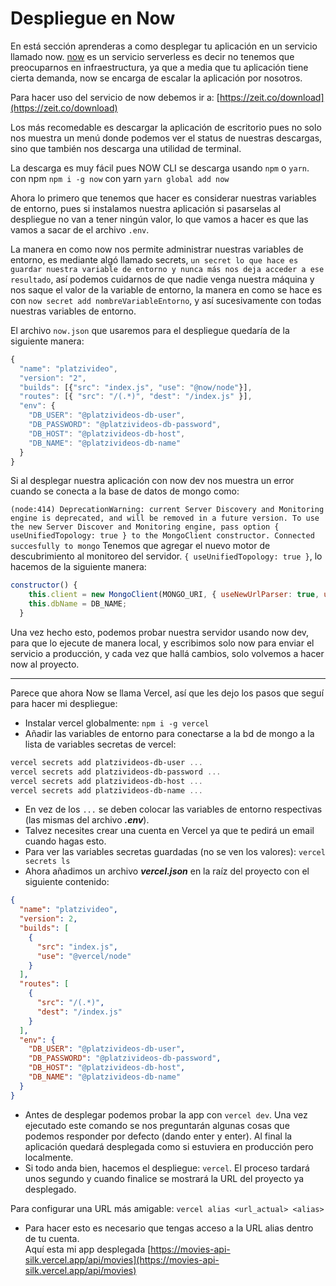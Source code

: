# Despliegue en Now

En está sección aprenderas a como desplegar tu aplicación en un servicio llamado now. [now](https://github.com/JasanHdz/backendnodejs/blob/master/notes) es un servicio serverless es decir no tenemos que preocuparnos en infraestructura, ya que a media que tu aplicación tiene cierta demanda, now se encarga de escalar la aplicación por nosotros.

Para hacer uso del servicio de now debemos ir a: [https://zeit.co/download](https://zeit.co/download)

Los más recomedable es descargar la aplicación de escritorio pues no solo nos muestra un menú donde podemos ver el status de nuestras descargas, sino que también nos descarga una utilidad de terminal.

La descarga es muy fácil pues NOW CLI se descarga usando `npm` o `yarn`. con npm `npm i -g now` con yarn `yarn global add now`

Ahora lo primero que tenemos que hacer es considerar nuestras variables de entorno, pues si instalamos nuestra aplicación si pasarselas al despliegue no van a tener ningún valor, lo que vamos a hacer es que las vamos a sacar de el archivo `.env`.

La manera en como now nos permite administrar nuestras variables de entorno, es mediante algó llamado secrets, `un secret lo que hace es guardar nuestra variable de entorno y nunca más nos deja acceder a ese resultado`, así podemos cuidarnos de que nadie venga nuestra máquina y nos saque el valor de la variable de entorno, la manera en como se hace es con `now secret add nombreVariableEntorno`, y así sucesivamente con todas nuestras variables de entorno.

El archivo `now.json` que usaremos para el despliegue quedaría de la siguiente manera:

```js
{
  "name": "platzivideo",
  "version": "2",
  "builds": [{"src": "index.js", "use": "@now/node"}],
  "routes": [{ "src": "/(.*)", "dest": "/index.js" }],
  "env": {
    "DB_USER": "@platzivideos-db-user",
    "DB_PASSWORD": "@platzivideos-db-password",
    "DB_HOST": "@platzivideos-db-host",
    "DB_NAME": "@platzivideos-db-name"
  }
}
```
Si al desplegar nuestra aplicación con now dev nos muestra un error cuando se conecta a la base de datos de mongo como:

`(node:414) DeprecationWarning: current Server Discovery and Monitoring engine is deprecated, and will be removed in a future version. To use the new Server Discover and Monitoring engine, pass option { useUnifiedTopology: true } to the MongoClient constructor. Connected succesfully to mongo` Tenemos que agregar el nuevo motor de descubrimiento al monitoreo del servidor. `{ useUnifiedTopology: true }`, lo hacemos de la siguiente manera:
```js
constructor() {
    this.client = new MongoClient(MONGO_URI, { useNewUrlParser: true, useUnifiedTopology: true });
    this.dbName = DB_NAME;
  }
```
Una vez hecho esto, podemos probar nuestra servidor usando now dev, para que lo ejecute de manera local, y escribimos solo now para enviar el servicio a producción, y cada vez que hallá cambios, solo volvemos a hacer now al proyecto.

--- 

Parece que ahora Now se llama Vercel, así que les dejo los pasos que seguí para hacer mi despliegue:

-   Instalar vercel globalmente: `npm i -g vercel`
-   Añadir las variables de entorno para conectarse a la bd de mongo a la lista de variables secretas de vercel:

```powershell
vercel secrets add platzivideos-db-user ...
vercel secrets add platzivideos-db-password ...
vercel secrets add platzivideos-db-host ...
vercel secrets add platzivideos-db-name ...
```

-   En vez de los `...` se deben colocar las variables de entorno respectivas (las mismas del archivo **_.env_**).
-   Talvez necesites crear una cuenta en Vercel ya que te pedirá un email cuando hagas esto.
-   Para ver las variables secretas guardadas (no se ven los valores): `vercel secrets ls`
-   Ahora añadimos un archivo **_vercel.json_** en la raíz del proyecto con el siguiente contenido:

```json
{
  "name": "platzivideo",
  "version": 2,
  "builds": [
    {
      "src": "index.js",
      "use": "@vercel/node"
    }
  ],
  "routes": [
    {
      "src": "/(.*)",
      "dest": "/index.js"
    }
  ],
  "env": {
    "DB_USER": "@platzivideos-db-user",
    "DB_PASSWORD": "@platzivideos-db-password",
    "DB_HOST": "@platzivideos-db-host",
    "DB_NAME": "@platzivideos-db-name"
  }
}
```

-   Antes de desplegar podemos probar la app con `vercel dev`. Una vez ejecutado este comando se nos preguntarán algunas cosas que podemos responder por defecto (dando enter y enter). Al final la aplicación quedará desplegada como si estuviera en producción pero localmente.
-   Si todo anda bien, hacemos el despliegue: `vercel`. El proceso tardará unos segundo y cuando finalice se mostrará la URL del proyecto ya desplegado.

Para configurar una URL más amigable: `vercel alias <url_actual> <alias>`

-   Para hacer esto es necesario que tengas acceso a la URL alias dentro de tu cuenta.  
    Aquí esta mi app desplegada [https://movies-api-silk.vercel.app/api/movies](https://movies-api-silk.vercel.app/api/movies)